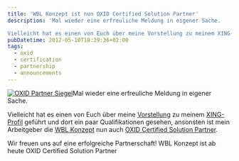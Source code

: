 ```yaml
---
title: 'WBL Konzept ist nun OXID Certified Solution Partner'
description: 'Mal wieder eine erfreuliche Meldung in eigener Sache.

Vielleicht hat es einen von Euch über meine Vorstellung zu meinem XING-Profil geführt und dort ein paar Qualifikationen gesehen, ansonsten ist me...'
pubDatetime: 2012-05-10T18:29:36+02:00
tags:
  - oxid
  - certification
  - partnership
  - announcements
---
```


[![OXID Partner Siegel](http://ecommerce-developer.de/wp-content/uploads/2012/05/oxid-esales-certified-solut-300x291.png "oxid-esales-certified-solut")](http://ecommerce-developer.de/wp-content/uploads/2012/05/oxid-esales-certified-solut.png)Mal wieder eine erfreuliche Meldung in eigener Sache.

Vielleicht hat es einen von Euch über meine [Vorstellung](http://ecommerce-developer.de/vorstellung/ "Vorstellung") zu meinem [XING-Profil](https://www.xing.com/profile/Bjoern_Lange15 "Mein XING-Profil") geführt und dort ein paar Qualifikationen gesehen, ansonsten ist mein Arbeitgeber die [WBL Konzept](http://wbl-konzept.de "WBL Konzept") nun auch [OXID Certified Solution Partner](http://www.oxid-esales.com/en/partners/solution-partners/overview.html "OXID Partnerprogramm").

Wir freuen uns auf eine erfolgreiche Partnerschaft!
WBL Konzept ist ab heute OXID Certified Solution Partner
